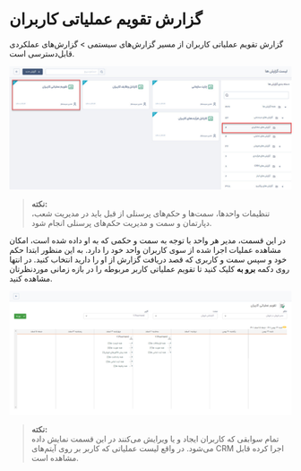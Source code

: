 # گزارش تقویم عملیاتی کاربران
گزارش تقویم عملیاتی کاربران از مسیر گزارش‌های سیستمی > گزارش‌های عملکردی قابل‌دسترسی است.

![تقویم عملیاتی کاربران](./Images/user-operational-calendar.jpg)

> **نکته:** <br> تنظیمات واحدها، سمت‌ها و حکم‌های پرسنلی از قبل باید در  مدیریت شعب، دپارتمان و سمت و مدیریت حکم‌های پرسنلی انجام شود.

در این قسمت، مدیر هر واحد با توجه به سمت و حکمی که به او داده شده است، امکان مشاهده عملیات اجرا شده از سوی کاربران واحد خود را دارد. به این منظور ابتدا حکم خود و سپس سمت و کاربری که قصد دریافت گزارش از او را دارید انتخاب کنید. در انتها  روی دکمه **برو به** کلیک کنید تا تقویم عملیاتی کاربر مربوطه را در بازه زمانی موردنظرتان مشاهده کنید.

![گزارش تقویم عملیاتی کاربران](./Images/users-operational-calendar-report.png)

> **نکته:** <br> تمام سوابقی که کاربران ایجاد و یا ویرایش می‌کنند در این قسمت نمایش داده می‌شود. در واقع لیست عملیاتی که کاربر بر روی آیتم‌های CRM اجرا کرده قابل مشاهده است.

